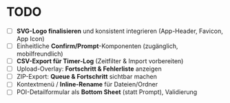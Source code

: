 # TODO

- [ ] **SVG-Logo finalisieren** und konsistent integrieren (App-Header, Favicon, App Icon)
- [ ] Einheitliche **Confirm/Prompt**-Komponenten (zugänglich, mobilfreundlich)
- [ ] **CSV-Export für Timer-Log** (Zeitfilter & Import vorbereiten)
- [ ] Upload-Overlay: **Fortschritt & Fehlerliste** anzeigen
- [ ] ZIP-Export: **Queue & Fortschritt** sichtbar machen
- [ ] Kontextmenü / **Inline-Rename** für Dateien/Ordner
- [ ] POI-Detailformular als **Bottom Sheet** (statt Prompt), Validierung
